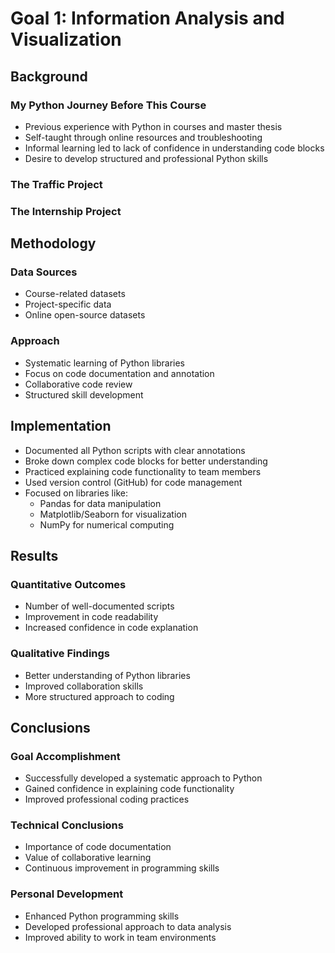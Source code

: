 # Goal 1: Information Analysis and Visualization

## Background
### My Python Journey Before This Course
- Previous experience with Python in courses and master thesis
- Self-taught through online resources and troubleshooting
- Informal learning led to lack of confidence in understanding code blocks
- Desire to develop structured and professional Python skills
### The Traffic Project
### The Internship Project

## Methodology
### Data Sources
- Course-related datasets
- Project-specific data
- Online open-source datasets

### Approach
- Systematic learning of Python libraries
- Focus on code documentation and annotation
- Collaborative code review
- Structured skill development

## Implementation
- Documented all Python scripts with clear annotations
- Broke down complex code blocks for better understanding
- Practiced explaining code functionality to team members
- Used version control (GitHub) for code management
- Focused on libraries like:
  - Pandas for data manipulation
  - Matplotlib/Seaborn for visualization
  - NumPy for numerical computing

## Results
### Quantitative Outcomes
- Number of well-documented scripts
- Improvement in code readability
- Increased confidence in code explanation

### Qualitative Findings
- Better understanding of Python libraries
- Improved collaboration skills
- More structured approach to coding

## Conclusions
### Goal Accomplishment
- Successfully developed a systematic approach to Python
- Gained confidence in explaining code functionality
- Improved professional coding practices

### Technical Conclusions
- Importance of code documentation
- Value of collaborative learning
- Continuous improvement in programming skills

### Personal Development
- Enhanced Python programming skills
- Developed professional approach to data analysis
- Improved ability to work in team environments

